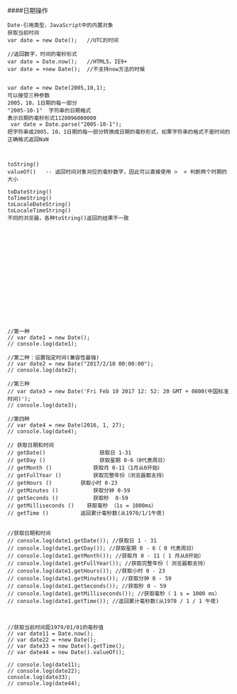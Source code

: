 ####日期操作



    Date-引用类型，JavaScript中的内置对象
    获取当前时间
    var date = new Date();   //UTC的时间

    //返回数字，时间的毫秒形式
    var date = Date.now();   //HTML5，IE9+
    var date = +new Date();  //不支持now方法的时候


    var date = new Date(2005,10,1); 
    可以接受三种参数
    2005，10，1日期的每一部分
    "2005-10-1"  字符串的日期格式
    表示日期的毫秒形式1128096000000
     var date = Date.parse("2005-10-1");
    把字符串或2005，10，1日期的每一部分转换成日期的毫秒形式，如果字符串的格式不是时间的正确格式返回NaN


    
    toString()
    valueOf()   -- 返回时间对象对应的毫秒数字，因此可以直接使用 >  < 判断两个时期的大小

    toDateString()
    toTimeString()
    toLocaleDateString()
    toLocaleTimeString()
    不同的浏览器，各种toString()返回的结果不一致

















    //第一种
    // var date1 = new Date();
    // console.log(date1);

    //第二种：设置指定时间(兼容性最强)
    // var date2 = new Date("2017/2/10 00:00:00");
    // console.log(date2);

    //第三种
    // var date3 = new Date('Fri Feb 10 2017 12: 52: 20 GMT + 0800(中国标准时间)');
    // console.log(date3);

    //第四种
    // var date4 = new Date(2016, 1, 27);
    // console.log(date4);

    // 获取日期和时间
    // getDate()                 获取日 1-31
    // getDay ()                 获取星期 0-6（0代表周日）
    // getMonth ()             获取月 0-11（1月从0开始）
    // getFullYear ()	       获取完整年份（浏览器都支持）
    // getHours ()	       获取小时 0-23
    // getMinutes ()	       获取分钟 0-59
    // getSeconds ()	       获取秒  0-59
    // getMilliseconds ()    获取毫秒 （1s = 1000ms）
    // getTime ()	       返回累计毫秒数(从1970/1/1午夜)


    //获取日期和时间
    // console.log(date1.getDate()); //获取日 1 - 31
    // console.log(date1.getDay()); //获取星期 0 - 6（ 0 代表周日）
    // console.log(date1.getMonth()); //获取月 0 - 11（ 1 月从0开始）
    // console.log(date1.getFullYear()); //获取完整年份（ 浏览器都支持）
    // console.log(date1.getHours()); //获取小时 0 - 23
    // console.log(date1.getMinutes()); //获取分钟 0 - 59
    // console.log(date1.getSeconds()); //获取秒 0 - 59
    // console.log(date1.getMilliseconds()); //获取毫秒（ 1 s = 1000 ms）
    // console.log(date1.getTime()); //返回累计毫秒数(从1970 / 1 / 1 午夜)



    //获取当前时间距1979/01/01的毫秒值
    // var date11 = Date.now();
    // var date22 = +new Date();
    // var date33 = new Date().getTime();
    // var date44 = new Date().valueOf();

    // console.log(date11);
    // console.log(date22);
    console.log(date33);
    // console.log(date44);